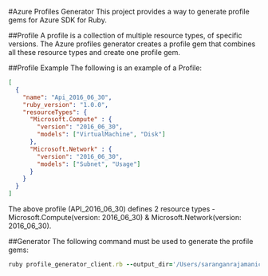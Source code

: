 #Azure Profiles Generator
This project provides a way to generate profile gems for Azure SDK for Ruby.

##Profile
A profile is a collection of multiple resource types, of specific versions. The Azure profiles generator creates a 
profile gem that combines all these resource types and create one profile gem.
 
##Profile Example
The following is an example of a Profile:

```json
[
  {
    "name": "Api_2016_06_30",
    "ruby_version": "1.0.0",
    "resourceTypes": {
      "Microsoft.Compute" : {
        "version": "2016_06_30",
        "models": ["VirtualMachine", "Disk"]
      },
      "Microsoft.Network" : {
        "version": "2016_06_30",
        "models": ["Subnet", "Usage"]
      }
    }
  }
]
```

The above profile (API_2016_06_30) defines 2 resource types - Microsoft.Compute(version: 2016_06_30) & Microsoft.Network(version: 
2016_06_30). 

##Generator
The following command must be used to generate the profile gems:

```ruby
ruby profile_generator_client.rb --output_dir='/Users/saranganrajamanickam/Projects/azure-sdk-for-ruby/profiles' --dir_metadata='./res/dir_metadata.json' --profile='../spec/res/profile.json' --version='1.0.0'
```

##
